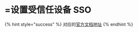 # =设置受信任设备 SSO

{% hint style="success" %}
对应的[官方文档地址](https://bitwarden.com/help/setup-sso-with-trusted-devices/)
{% endhint %}

